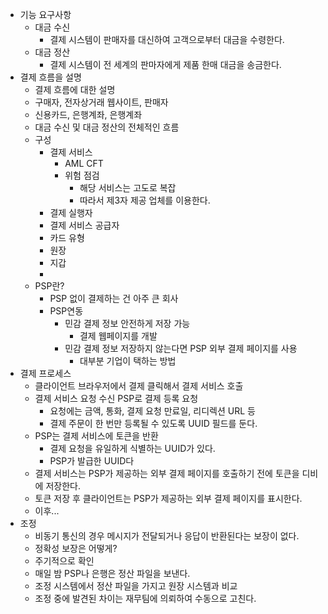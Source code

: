 - 기능 요구사항
	- 대금 수신
		- 결제 시스템이 판매자를 대신하여 고객으로부터 대금을 수령한다.
	- 대금 정산
		- 결제 시스템이 전 세계의 판마자에게 제품 한매 대금을 송금한다.
- 결제 흐름을 설명
	- 결제 흐름에 대한 설명
	- 구매자, 전자상거래 웹사이트, 판매자
	- 신용카드, 은행계좌, 은행계좌
	- 대금 수신 및 대금 정산의 전체적인 흐름
	- 구성
		- 결제 서비스
			- AML CFT
			- 위험 점검
				- 해당 서비스는 고도로 복잡
				- 따라서 제3자 제공 업체를 이용한다.
		- 결제 실행자
		- 결제 서비스 공급자
		- 카드 유형
		- 원장
		- 지갑
		- 
	- PSP란?
		- PSP 없이 결제하는 건 아주 큰 회사
		- PSP연동
			- 민감 결제 정보 안전하게 저장 가능
				- 결제 웹페이지를 개발
			- 민감 결제 정보 저장하지 않는다면 PSP 외부 결제 페이지를 사용
				- 대부분 기업이 택하는 방법
- 결제 프로세스
	- 클라이언트 브라우저에서 결제 클릭해서 결제 서비스 호출
	- 결제 서비스 요청 수신 PSP로 결제 등록 요청
		- 요청에는 금액, 통화, 결제 요청 만료일, 리디렉션 URL 등
		- 결제 주문이 한 번만 등록될 수 있도록 UUID 필드를 둔다.
	- PSP는 결제 서비스에 토큰을 반환
		- 결제 요청을 유일하게 식별하는 UUID가 있다.
		- PSP가 발급한 UUID다
	- 결제 서비스는 PSP가 제공하는 외부 결제 페이지를 호출하기 전에 토큰을 디비에 저장한다.
	- 토큰 저장 후 클라이언트는 PSP가 제공하는 외부 결제 페이지를 표시한다.
	- 이후...
- 조정
	- 비동기 통신의 경우 메시지가 전달되거나 응답이 반환된다는 보장이 없다.
	- 정확성 보장은 어떻게?
	- 주기적으로 확인
	- 매일 밤 PSP나 은행은 정산 파일을 보낸다.
	- 조정 시스템에서 정산 파일을 가지고 원장 시스템과 비교
	- 조정 중에 발견된 차이는 재무팀에 의뢰하여 수동으로 고친다.